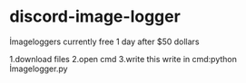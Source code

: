 # discord-image-logger
İmageloggers currently free 1 day after $50 dollars

1.download files
2.open cmd
3.write this
write in cmd:python İmagelogger.py
